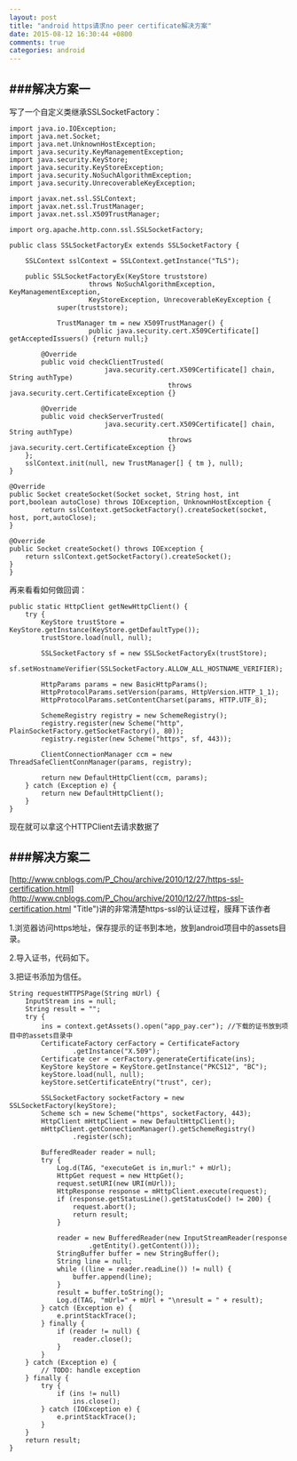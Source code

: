 ```yaml
---
layout: post
title: "android https请求no peer certificate解决方案"
date: 2015-08-12 16:30:44 +0800
comments: true
categories: android
---
```


###解决方案一
---

写了一个自定义类继承SSLSocketFactory：

	import java.io.IOException;
	import java.net.Socket;
	import java.net.UnknownHostException;
	import java.security.KeyManagementException;
	import java.security.KeyStore;
	import java.security.KeyStoreException;
	import java.security.NoSuchAlgorithmException;
	import java.security.UnrecoverableKeyException;

	import javax.net.ssl.SSLContext;
	import javax.net.ssl.TrustManager;
	import javax.net.ssl.X509TrustManager;

	import org.apache.http.conn.ssl.SSLSocketFactory;

	public class SSLSocketFactoryEx extends SSLSocketFactory {
        
        SSLContext sslContext = SSLContext.getInstance("TLS");
        
        public SSLSocketFactoryEx(KeyStore truststore) 
                        throws NoSuchAlgorithmException, KeyManagementException,
                        KeyStoreException, UnrecoverableKeyException {
                super(truststore);
                
                TrustManager tm = new X509TrustManager() {
                        public java.security.cert.X509Certificate[] getAcceptedIssuers() {return null;}  
    
            @Override  
            public void checkClientTrusted(
                            java.security.cert.X509Certificate[] chain, String authType)
                                            throws java.security.cert.CertificateException {}  
    
            @Override  
            public void checkServerTrusted(
                            java.security.cert.X509Certificate[] chain, String authType)
                                            throws java.security.cert.CertificateException {}
        };  
        sslContext.init(null, new TrustManager[] { tm }, null);  
    }  
    
    @Override  
    public Socket createSocket(Socket socket, String host, int port,boolean autoClose) throws IOException, UnknownHostException {  
            return sslContext.getSocketFactory().createSocket(socket, host, port,autoClose);  
    }  
    
    @Override  
    public Socket createSocket() throws IOException {  
        return sslContext.getSocketFactory().createSocket();  
    }  
	}

<!--more-->

再来看看如何做回调：

	public static HttpClient getNewHttpClient() {  
        try {  
            KeyStore trustStore = KeyStore.getInstance(KeyStore.getDefaultType());  
            trustStore.load(null, null);  
            
            SSLSocketFactory sf = new SSLSocketFactoryEx(trustStore);  
            sf.setHostnameVerifier(SSLSocketFactory.ALLOW_ALL_HOSTNAME_VERIFIER);  
    
            HttpParams params = new BasicHttpParams();  
            HttpProtocolParams.setVersion(params, HttpVersion.HTTP_1_1);  
            HttpProtocolParams.setContentCharset(params, HTTP.UTF_8);  
    
            SchemeRegistry registry = new SchemeRegistry();  
            registry.register(new Scheme("http", PlainSocketFactory.getSocketFactory(), 80));  
            registry.register(new Scheme("https", sf, 443));  
    
            ClientConnectionManager ccm = new ThreadSafeClientConnManager(params, registry);  
    
            return new DefaultHttpClient(ccm, params);  
        } catch (Exception e) {  
            return new DefaultHttpClient();  
        }  
    }  


现在就可以拿这个HTTPClient去请求数据了

###解决方案二
---

[http://www.cnblogs.com/P_Chou/archive/2010/12/27/https-ssl-certification.html](http://www.cnblogs.com/P_Chou/archive/2010/12/27/https-ssl-certification.html "Title")讲的非常清楚https-ssl的认证过程，膜拜下该作者

1.浏览器访问https地址，保存提示的证书到本地，放到android项目中的assets目录。

2.导入证书，代码如下。

3.把证书添加为信任。



	String requestHTTPSPage(String mUrl) {
        InputStream ins = null;
        String result = "";
        try {
            ins = context.getAssets().open("app_pay.cer"); //下载的证书放到项目中的assets目录中
            CertificateFactory cerFactory = CertificateFactory
                    .getInstance("X.509");
            Certificate cer = cerFactory.generateCertificate(ins);
            KeyStore keyStore = KeyStore.getInstance("PKCS12", "BC");
            keyStore.load(null, null);
            keyStore.setCertificateEntry("trust", cer);
 
            SSLSocketFactory socketFactory = new SSLSocketFactory(keyStore);
            Scheme sch = new Scheme("https", socketFactory, 443);
            HttpClient mHttpClient = new DefaultHttpClient();
            mHttpClient.getConnectionManager().getSchemeRegistry()
                    .register(sch);
 
            BufferedReader reader = null;
            try {
                Log.d(TAG, "executeGet is in,murl:" + mUrl);
                HttpGet request = new HttpGet();
                request.setURI(new URI(mUrl));
                HttpResponse response = mHttpClient.execute(request);
                if (response.getStatusLine().getStatusCode() != 200) {
                    request.abort();
                    return result;
                }
 
                reader = new BufferedReader(new InputStreamReader(response
                        .getEntity().getContent()));
                StringBuffer buffer = new StringBuffer();
                String line = null;
                while ((line = reader.readLine()) != null) {
                    buffer.append(line);
                }
                result = buffer.toString();
                Log.d(TAG, "mUrl=" + mUrl + "\nresult = " + result);
            } catch (Exception e) {
                e.printStackTrace();
            } finally {
                if (reader != null) {
                    reader.close();
                }
            }
        } catch (Exception e) {
            // TODO: handle exception
        } finally {
            try {
                if (ins != null)
                    ins.close();
            } catch (IOException e) {
                e.printStackTrace();
            }
        }
        return result;
    }